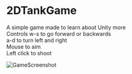 # 2DTankGame  
A simple game made to learn about Unity more  
Controls w-s to go forward or backwards  
a-d to turn left and right  
Mouse to aim  
Left click to shoot  

![GameScreenshot]([https://github.com/melihacil/bm101-FirstProject-Bank-Management-System/blob/066141badff69a2d66bbed9df86a5d4617b798d2/images/cprogram_main_menu.png](https://github.com/anilmeister/2DTankGame/blob/e45a39ddfc89024ddd49079f51fd9a2a7a522bb4/screenshot.png)) 
